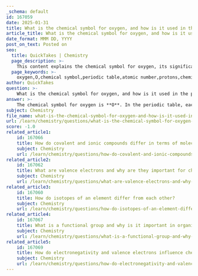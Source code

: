 ```yaml
---
_schema: default
id: 167059
date: 2025-01-31
title: What is the chemical symbol for oxygen, and how is it used in the periodic table?
article_title: What is the chemical symbol for oxygen, and how is it used in the periodic table?
date_format: MMM DD, YYYY
post_on_text: Posted on
seo:
  title: QuickTakes | Chemistry
  page_description: >-
    This content explains the chemical symbol for oxygen, its significance in the periodic table, its atomic number, and its vital role in chemical reactions and biological processes.
  page_keywords: >-
    oxygen,O,chemical symbol,periodic table,atomic number,protons,chemical reactions,res respiration,combustion,chalcogens,electronegativity,reactivity,water,carbon dioxide
author: QuickTakes
question: >-
    What is the chemical symbol for oxygen, and how is it used in the periodic table?
answer: >-
    The chemical symbol for oxygen is **O**. In the periodic table, each element is represented by a unique one- or two-letter symbol, which simplifies communication about the elements and their compounds. The periodic table itself is organized by increasing atomic number, which for oxygen is 8. This means that oxygen has 8 protons in its nucleus.\n\nOxygen is a vital element for life, constituting about 65% of the human body and approximately 21% of the Earth's atmosphere. It plays a crucial role in various chemical reactions, particularly in respiration and combustion processes.\n\nIn the periodic table, oxygen is located in group 16 (also known as the chalcogens) and is known for its high electronegativity, which is a measure of its ability to attract electrons. This property makes oxygen highly reactive, allowing it to form compounds with many other elements, including hydrogen to form water (H₂O) and carbon to form carbon dioxide (CO₂).\n\nOverall, the chemical symbol "O" is essential for identifying oxygen in chemical equations and discussions, and it reflects the element's significance in both biological and chemical contexts.
subject: Chemistry
file_name: what-is-the-chemical-symbol-for-oxygen-and-how-is-it-used-in-the-periodic-table.md
url: /learn/chemistry/questions/what-is-the-chemical-symbol-for-oxygen-and-how-is-it-used-in-the-periodic-table
score: -1.0
related_article1:
    id: 167066
    title: How do covalent and ionic compounds differ in terms of molecular structure?
    subject: Chemistry
    url: /learn/chemistry/questions/how-do-covalent-and-ionic-compounds-differ-in-terms-of-molecular-structure
related_article2:
    id: 167062
    title: What are valence electrons and why are they important for chemical stability?
    subject: Chemistry
    url: /learn/chemistry/questions/what-are-valence-electrons-and-why-are-they-important-for-chemical-stability
related_article3:
    id: 167060
    title: How do isotopes of an element differ from each other?
    subject: Chemistry
    url: /learn/chemistry/questions/how-do-isotopes-of-an-element-differ-from-each-other
related_article4:
    id: 167067
    title: What is a functional group and why is it important in organic chemistry?
    subject: Chemistry
    url: /learn/chemistry/questions/what-is-a-functional-group-and-why-is-it-important-in-organic-chemistry
related_article5:
    id: 167069
    title: How do electronegativity and valence electrons influence chemical reactivity?
    subject: Chemistry
    url: /learn/chemistry/questions/how-do-electronegativity-and-valence-electrons-influence-chemical-reactivity
---
```


&nbsp;